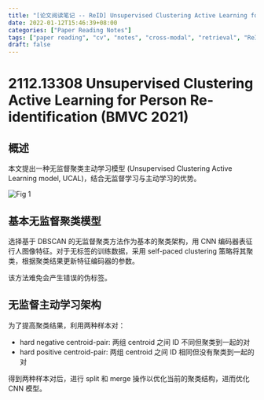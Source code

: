```yaml
---
title: "[论文阅读笔记 -- ReID] Unsupervised Clustering Active Learning for Person ReID (BMVC 2021)"
date: 2022-01-12T15:46:39+08:00
categories: ["Paper Reading Notes"]
tags: ["paper reading", "cv", "notes", "cross-modal", "retrieval", "ReID"]
draft: false
---
```


# 2112.13308 Unsupervised Clustering Active Learning for Person Re-identification (BMVC 2021)

## 概述

本文提出一种无监督聚类主动学习模型 (Unsupervised Clustering Active Learning model, UCAL)，结合无监督学习与主动学习的优势。  

![Fig 1](/images/2022/PRN167/1.png)

## 基本无监督聚类模型

选择基于 DBSCAN 的无监督聚类方法作为基本的聚类架构，用 CNN 编码器表征行人图像特征。对于无标签的训练数据，采用 self-paced clustering 策略将其聚类，根据聚类结果更新特征编码器的参数。  

该方法难免会产生错误的伪标签。  

## 无监督主动学习架构

为了提高聚类结果，利用两种样本对：  
+ hard negative centroid-pair: 两组 centroid 之间 ID 不同但聚类到一起的对
+ hard positive centroid-pair: 两组 centroid 之间 ID 相同但没有聚类到一起的对

得到两种样本对后，进行 split 和 merge 操作以优化当前的聚类结构，进而优化 CNN 模型。  
